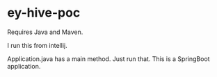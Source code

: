 ey-hive-poc
===========

Requires Java and Maven.

I run this from intellij.

Application.java has a main method.  Just run that.  This is a SpringBoot application.